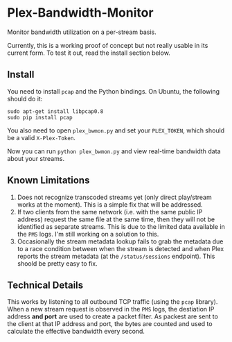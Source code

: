 # Plex-Bandwidth-Monitor
Monitor bandwidth utilization on a per-stream basis.

Currently, this is a working proof of concept but not really
usable in its current form.  To test it out, read the install
section below.


## Install
You need to install ``pcap`` and the Python bindings.  On Ubuntu,
the following should do it:

```
sudo apt-get install libpcap0.8
sudo pip install pcap
```

You also need to open ``plex_bwmon.py`` and set your ``PLEX_TOKEN``,
which should be a valid ``X-Plex-Token``.

Now you can run ``python plex_bwmon.py`` and view real-time bandwidth
data about your streams.


## Known Limitations

1) Does not recognize transcoded streams yet (only direct play/stream
   works at the moment).  This is a simple fix that will be addressed.
2) If two clients from the same network (i.e. with the same public IP
   address) request the same file at the same time, then they will not
   be identified as separate streams.  This is due to the limited data
   available in the `PMS` logs.  I'm still working on a solution to
   this.
3) Occasionally the stream metadata lookup fails to grab the metadata
   due to a race condition between when the stream is detected and when
   Plex reports the stream metadata (at the `/status/sessions` endpoint).
   This shoold be pretty easy to fix.


## Technical Details

This works by listening to all outbound TCP traffic (using the `pcap`
library).  When a new stream request is observed in the `PMS` logs, the
destiation IP address **and port** are used to create a packet filter.
As packest are sent to the client at that IP address and port, the bytes
are counted and used to calculate the effective bandwidth every second.
